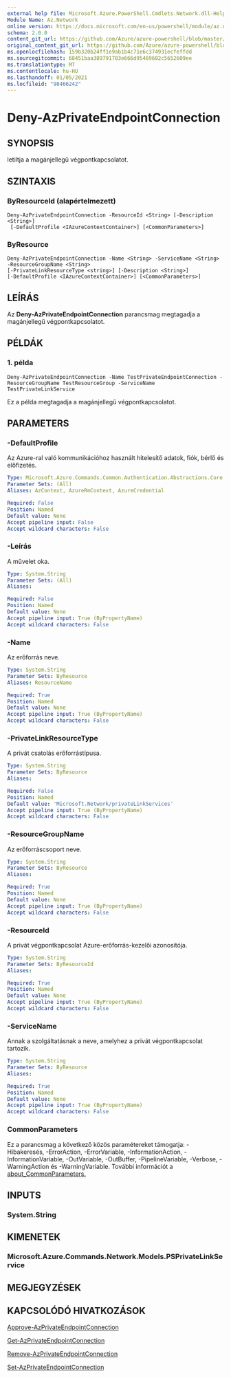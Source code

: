 ```yaml
---
external help file: Microsoft.Azure.PowerShell.Cmdlets.Network.dll-Help.xml
Module Name: Az.Network
online version: https://docs.microsoft.com/en-us/powershell/module/az.network/deny-azprivateendpointconnection
schema: 2.0.0
content_git_url: https://github.com/Azure/azure-powershell/blob/master/src/Network/Network/help/Deny-AzPrivateEndpointConnection.md
original_content_git_url: https://github.com/Azure/azure-powershell/blob/master/src/Network/Network/help/Deny-AzPrivateEndpointConnection.md
ms.openlocfilehash: 159b320b24ff1e9ab1b4c71e6c374931ecfeffdd
ms.sourcegitcommit: 68451baa389791703e666d95469602c5652609ee
ms.translationtype: MT
ms.contentlocale: hu-HU
ms.lasthandoff: 01/05/2021
ms.locfileid: "98466242"
---
```

# Deny-AzPrivateEndpointConnection

## SYNOPSIS
letiltja a magánjellegű végpontkapcsolatot.

## SZINTAXIS

### ByResourceId (alapértelmezett)
```
Deny-AzPrivateEndpointConnection -ResourceId <String> [-Description <String>]
 [-DefaultProfile <IAzureContextContainer>] [<CommonParameters>]
```

### ByResource
```
Deny-AzPrivateEndpointConnection -Name <String> -ServiceName <String> -ResourceGroupName <String>
[-PrivateLinkResourceType <string>] [-Description <String>]
[-DefaultProfile <IAzureContextContainer>] [<CommonParameters>]
```

## LEÍRÁS
Az **Deny-AzPrivateEndpointConnection** parancsmag megtagadja a magánjellegű végpontkapcsolatot.

## PÉLDÁK

### 1. példa
```
Deny-AzPrivateEndpointConnection -Name TestPrivateEndpointConnection -ResourceGroupName TestResourceGroup -ServiceName TestPrivateLinkService
```

Ez a példa megtagadja a magánjellegű végpontkapcsolatot.

## PARAMETERS

### -DefaultProfile
Az Azure-ral való kommunikációhoz használt hitelesítő adatok, fiók, bérlő és előfizetés.

```yaml
Type: Microsoft.Azure.Commands.Common.Authentication.Abstractions.Core.IAzureContextContainer
Parameter Sets: (All)
Aliases: AzContext, AzureRmContext, AzureCredential

Required: False
Position: Named
Default value: None
Accept pipeline input: False
Accept wildcard characters: False
```

### -Leírás
A művelet oka.

```yaml
Type: System.String
Parameter Sets: (All)
Aliases:

Required: False
Position: Named
Default value: None
Accept pipeline input: True (ByPropertyName)
Accept wildcard characters: False
```

### -Name
Az erőforrás neve.

```yaml
Type: System.String
Parameter Sets: ByResource
Aliases: ResourceName

Required: True
Position: Named
Default value: None
Accept pipeline input: True (ByPropertyName)
Accept wildcard characters: False
```

### -PrivateLinkResourceType
A privát csatolás erőforrástípusa.

```yaml
Type: System.String
Parameter Sets: ByResource
Aliases:

Required: False
Position: Named
Default value: 'Microsoft.Network/privateLinkServices'
Accept pipeline input: True (ByPropertyName)
Accept wildcard characters: False
```

### -ResourceGroupName
Az erőforráscsoport neve.

```yaml
Type: System.String
Parameter Sets: ByResource
Aliases:

Required: True
Position: Named
Default value: None
Accept pipeline input: True (ByPropertyName)
Accept wildcard characters: False
```

### -ResourceId
A privát végpontkapcsolat Azure-erőforrás-kezelői azonosítója.

```yaml
Type: System.String
Parameter Sets: ByResourceId
Aliases:

Required: True
Position: Named
Default value: None
Accept pipeline input: True (ByPropertyName)
Accept wildcard characters: False
```

### -ServiceName
Annak a szolgáltatásnak a neve, amelyhez a privát végpontkapcsolat tartozik.

```yaml
Type: System.String
Parameter Sets: ByResource
Aliases:

Required: True
Position: Named
Default value: None
Accept pipeline input: True (ByPropertyName)
Accept wildcard characters: False
```

### CommonParameters
Ez a parancsmag a következő közös paramétereket támogatja: -Hibakeresés, -ErrorAction, -ErrorVariable, -InformationAction, -InformationVariable, -OutVariable, -OutBuffer, -PipelineVariable, -Verbose, -WarningAction és -WarningVariable. További információt a [about_CommonParameters.](http://go.microsoft.com/fwlink/?LinkID=113216)

## INPUTS

### System.String

## KIMENETEK

### Microsoft.Azure.Commands.Network.Models.PSPrivateLinkService

## MEGJEGYZÉSEK

## KAPCSOLÓDÓ HIVATKOZÁSOK

[Approve-AzPrivateEndpointConnection](./Approve-AzPrivateEndpointConnection.md)

[Get-AzPrivateEndpointConnection](./Get-AzPrivateEndpointConnection.md)

[Remove-AzPrivateEndpointConnection](./Remove-AzPrivateEndpointConnection.md)

[Set-AzPrivateEndpointConnection](./Set-AzPrivateEndpointConnection.md)